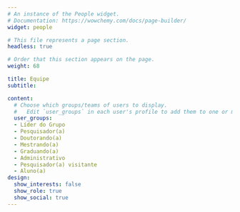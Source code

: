 ```yaml
---
# An instance of the People widget.
# Documentation: https://wowchemy.com/docs/page-builder/
widget: people

# This file represents a page section.
headless: true

# Order that this section appears on the page.
weight: 68

title: Equipe
subtitle:

content:
  # Choose which groups/teams of users to display.
  #   Edit `user_groups` in each user's profile to add them to one or more of these groups.
  user_groups:
  - Líder do Grupo
  - Pesquisador(a)
  - Doutorando(a)
  - Mestrando(a)
  - Graduando(a)
  - Administrativo
  - Pesquisador(a) visitante
  - Aluno(a)
design:
  show_interests: false
  show_role: true
  show_social: true
---
```

